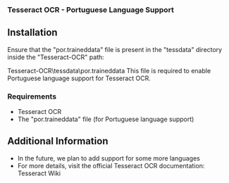 ### Tesseract OCR - Portuguese Language Support
## Installation
Ensure that the "por.traineddata" file is present in the "tessdata" directory inside the "Tesseract-OCR" path:

Tesseract-OCR\tessdata\por.traineddata
This file is required to enable Portuguese language support for Tesseract OCR.

### Requirements
- Tesseract OCR
- The "por.traineddata" file (for Portuguese language support)
## Additional Information
- In the future, we plan to add support for some more languages
- For more details, visit the official Tesseract OCR documentation: Tesseract Wiki
